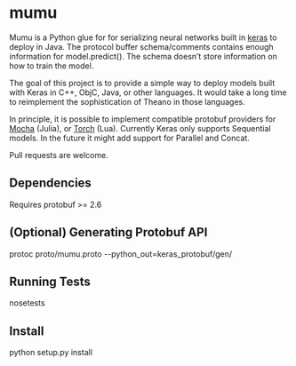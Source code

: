 # mumu 

Mumu is a Python glue for for serializing neural networks built in
[keras][0] to deploy in Java. The protocol buffer schema/comments contains
enough information for model.predict(). The schema doesn’t store information on
how to train the
model.

The goal of this project is to provide a simple way to deploy models built
with Keras in C++, ObjC, Java, or other languages. It would take a long time
to reimplement the sophistication of Theano in those languages.

In principle, it is possible to implement compatible protobuf providers
for [Mocha][1] (Julia), or [Torch][2] (Lua). Currently Keras only supports
Sequential models. In the future it might add support for Parallel and Concat.

Pull requests are welcome.

Dependencies
------------
Requires protobuf >= 2.6

(Optional) Generating Protobuf API
----------------------------------
protoc proto/mumu.proto --python_out=keras_protobuf/gen/

Running Tests
-------------
nosetests

Install
-------
python setup.py install

[0]: https://github.com/fchollet/keras
[1]: https://github.com/pluskid/Mocha.jl
[2]: https://github.com/torch/nn
